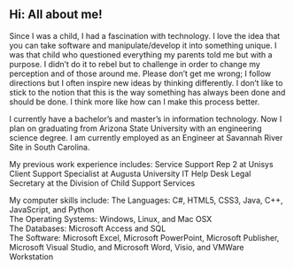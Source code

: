 ## Hi: All about me!
Since I was a child, I had a fascination with technology. I love the idea that you can take software and manipulate/develop it into something unique. I was that child who questioned everything my parents told me but with a purpose. I didn’t do it to rebel but to challenge in order to change my perception and of those around me. Please don’t get me wrong; I follow directions but I often inspire new ideas by thinking differently. I don’t like to stick to the notion that this is the way something has always been done and should be done. I think more like how can I make this process better. 

I currently have a bachelor’s and master’s in information technology.
Now I plan on graduating from Arizona State University with an engineering science degree.
I am currently employed as an Engineer at Savannah River Site in South Carolina.

My previous work experience includes:
Service Support Rep 2 at Unisys
Client Support Specialist at Augusta University IT Help Desk
Legal Secretary at the Division of Child Support Services

My computer skills include:
The Languages: C#, HTML5, CSS3, Java, C++, JavaScript, and Python   
The Operating Systems: Windows, Linux, and Mac OSX          
The Databases: Microsoft Access and SQL                     
The Software: Microsoft Excel, Microsoft PowerPoint, Microsoft Publisher, Microsoft Visual Studio, and Microsoft Word, Visio, and VMWare Workstation

<!--
**adavenport93/adavenport93** is a ✨ _special_ ✨ repository because its `README.md` (this file) appears on your GitHub profile.

Here are some ideas to get you started:

- 🔭 I’m currently working on ...
- 🌱 I’m currently learning ...
- 👯 I’m looking to collaborate on ...
- 🤔 I’m looking for help with ...
- 💬 Ask me about ...
- 📫 How to reach me: ...
- 😄 Pronouns: ...
- ⚡ Fun fact: ...
-->
